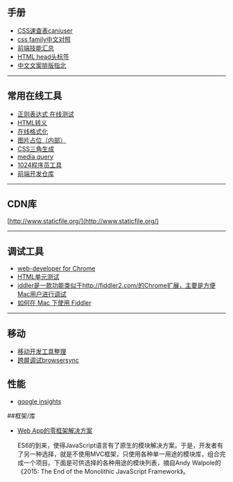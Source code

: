 
## 手册

- [CSS速查表](/tools/css-cheat-sheet)[caniuser](//caniuse.com)
- [css family中文对照](/tools/css-family-chinese.html)
- [前端技能汇总](https://github.com/JacksonTian/fks)
- [HTML head头标签](http://fex.baidu.com/blog/2014/10/html-head-tags/)
- [中文文案排版指北](//github.com/sparanoid/chinese-copywriting-guidelines)

---------------------------------

## 常用在线工具

- [正则表达式 在线测试](http://tool.oschina.net/regex)
- [HTML转义](http://www.htmlescape.net/htmlescape_tool.html)
- [在线格式化](http://tool.oschina.net/codeformat/)
- [图片占位（内部）](http://tacs.oa.com/img.php?255x175)
- [CSS三角生成](/tools/css-triangle-generator/)
- [media query](/tools/css-media-query-device/)
- [1024程序员工具](http://1024tools.com/)
- [前端开发仓库](http://code.ciaoca.com/)


---------------------------------

## CDN库

[http://www.staticfile.org/](http://www.staticfile.org/)

---------------------------------

## 调试工具

- [web-developer for Chrome](http://chrispederick.com/work/web-developer/)
- [HTML单元测试](https://www.tenpay.com/v2/labs/wrtb/index.shtml)
- [iddler是一款功能类似于http://fiddler2.com/的Chrome扩展，主要是方便Mac用户进行调试](http://welefen.github.io/Fiddler/)
- [如何在 Mac 下使用 Fiddler](https://www.imququ.com/post/user-fiddler-on-macos.html)
---------------------------------

## 移动

- [移动开发工具整理](https://github.com/jtyjty99999/mobileTech)
- [跨屏调试browsersync](http://www.browsersync.io/)


## 性能

- [google insights](https://developers.google.com/speed/pagespeed/insights/)

##框架/库
- [Web App的零框架解决方案](https://github.com/ruanyf/articles/blob/master/2015/2015-01-16-zero-framework.md)

	ES6的到来，使得JavaScript语言有了原生的模块解决方案。于是，开发者有了另一种选择，就是不使用MVC框架，只使用各种单一用途的模块库，组合完成一个项目。下面是可供选择的各种用途的模块列表，摘自Andy Walpole的《2015: The End of the Monolithic JavaScript Framework》。
